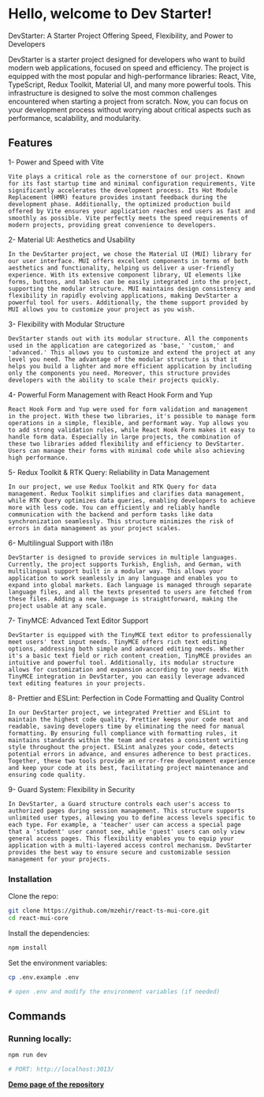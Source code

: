 # Hello, welcome to Dev Starter!

DevStarter: A Starter Project Offering Speed, Flexibility, and Power to Developers

DevStarter is a starter project designed for developers who want to build modern web applications, focused on speed and efficiency. The project is equipped with the most popular and high-performance libraries: React, Vite, TypeScript, Redux Toolkit, Material UI, and many more powerful tools. This infrastructure is designed to solve the most common challenges encountered when starting a project from scratch. Now, you can focus on your development process without worrying about critical aspects such as performance, scalability, and modularity.

## Features

1- Power and Speed with Vite

    Vite plays a critical role as the cornerstone of our project. Known for its fast startup time and minimal configuration requirements, Vite significantly accelerates the development process. Its Hot Module Replacement (HMR) feature provides instant feedback during the development phase. Additionally, the optimized production build offered by Vite ensures your application reaches end users as fast and smoothly as possible. Vite perfectly meets the speed requirements of modern projects, providing great convenience to developers.

2- Material UI: Aesthetics and Usability

    In the DevStarter project, we chose the Material UI (MUI) library for our user interface. MUI offers excellent components in terms of both aesthetics and functionality, helping us deliver a user-friendly experience. With its extensive component library, UI elements like forms, buttons, and tables can be easily integrated into the project, supporting the modular structure. MUI maintains design consistency and flexibility in rapidly evolving applications, making DevStarter a powerful tool for users. Additionally, the theme support provided by MUI allows you to customize your project as you wish.

3- Flexibility with Modular Structure

    DevStarter stands out with its modular structure. All the components used in the application are categorized as 'base,' 'custom,' and 'advanced.' This allows you to customize and extend the project at any level you need. The advantage of the modular structure is that it helps you build a lighter and more efficient application by including only the components you need. Moreover, this structure provides developers with the ability to scale their projects quickly.

4- Powerful Form Management with React Hook Form and Yup

    React Hook Form and Yup were used for form validation and management in the project. With these two libraries, it's possible to manage form operations in a simple, flexible, and performant way. Yup allows you to add strong validation rules, while React Hook Form makes it easy to handle form data. Especially in large projects, the combination of these two libraries added flexibility and efficiency to DevStarter. Users can manage their forms with minimal code while also achieving high performance.

5- Redux Toolkit & RTK Query: Reliability in Data Management

    In our project, we use Redux Toolkit and RTK Query for data management. Redux Toolkit simplifies and clarifies data management, while RTK Query optimizes data queries, enabling developers to achieve more with less code. You can efficiently and reliably handle communication with the backend and perform tasks like data synchronization seamlessly. This structure minimizes the risk of errors in data management as your project scales.

6- Multilingual Support with i18n

    DevStarter is designed to provide services in multiple languages. Currently, the project supports Turkish, English, and German, with multilingual support built in a modular way. This allows your application to work seamlessly in any language and enables you to expand into global markets. Each language is managed through separate language files, and all the texts presented to users are fetched from these files. Adding a new language is straightforward, making the project usable at any scale.

7- TinyMCE: Advanced Text Editor Support

    DevStarter is equipped with the TinyMCE text editor to professionally meet users' text input needs. TinyMCE offers rich text editing options, addressing both simple and advanced editing needs. Whether it's a basic text field or rich content creation, TinyMCE provides an intuitive and powerful tool. Additionally, its modular structure allows for customization and expansion according to your needs. With TinyMCE integration in DevStarter, you can easily leverage advanced text editing features in your projects.

8- Prettier and ESLint: Perfection in Code Formatting and Quality Control

    In our DevStarter project, we integrated Prettier and ESLint to maintain the highest code quality. Prettier keeps your code neat and readable, saving developers time by eliminating the need for manual formatting. By ensuring full compliance with formatting rules, it maintains standards within the team and creates a consistent writing style throughout the project. ESLint analyzes your code, detects potential errors in advance, and ensures adherence to best practices. Together, these two tools provide an error-free development experience and keep your code at its best, facilitating project maintenance and ensuring code quality.

9- Guard System: Flexibility in Security

    In DevStarter, a Guard structure controls each user's access to authorized pages during session management. This structure supports unlimited user types, allowing you to define access levels specific to each type. For example, a 'teacher' user can access a special page that a 'student' user cannot see, while 'guest' users can only view general access pages. This flexibility enables you to equip your application with a multi-layered access control mechanism. DevStarter provides the best way to ensure secure and customizable session management for your projects.

### Installation

Clone the repo:

```bash
git clone https://github.com/mzehir/react-ts-mui-core.git
cd react-mui-core
```

Install the dependencies:

```bash
npm install
```

Set the environment variables:

```bash
cp .env.example .env

# open .env and modify the environment variables (if needed)
```

## Commands

### Running locally:

```bash
npm run dev

# PORT: http://localhost:3013/
```
**[Demo page of the repository](https://asdasd/)**
